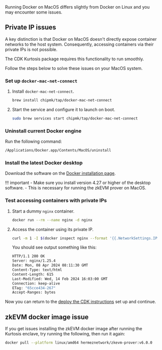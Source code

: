 Running Docker on MacOS differs slightly from Docker on Linux and you may encounter some issues. 

## Private IP issues

A key distinction is that Docker on MacOS doesn't directly expose container networks to the host system. Consequently, accessing containers via their private IPs is not possible.

The CDK Kurtosis package requires this functionality to run smoothly. 

Follow the steps below to solve these issues on your MacOS system.

### Set up `docker-mac-net-connect`

1. Install `docker-mac-net-connect`.

    ```sh
    brew install chipmk/tap/docker-mac-net-connect
    ```

2. Start the service and configure it to launch on boot.

    ```sh
    sudo brew services start chipmk/tap/docker-mac-net-connect
    ```

### Uninstall current Docker engine 

Run the following command:

```sh
/Applications/Docker.app/Contents/MacOS/uninstall
```

### Install the latest Docker desktop

Download the software on the [Docker installation page](https://docs.docker.com/desktop/install/mac-install/).

!!! important
    - Make sure you install version 4.27 or higher of the desktop software.
    - This is necessary for running the zkEVM prover on MacOS.

### Test accessing containers with private IPs

1. Start a dummy `nginx` container.

    ```sh
    docker run --rm --name nginx -d nginx
    ```

2. Access the container using its private IP.

    ```sh
    curl -m 1 -I $(docker inspect nginx --format '{{.NetworkSettings.IPAddress}}')
    ```

    You should see output something like this:

    ```sh
    HTTP/1.1 200 OK
    Server: nginx/1.25.4
    Date: Mon, 08 Apr 2024 08:11:30 GMT
    Content-Type: text/html
    Content-Length: 615
    Last-Modified: Wed, 14 Feb 2024 16:03:00 GMT
    Connection: keep-alive
    ETag: "65cce434-267"
    Accept-Ranges: bytes
    ```

Now you can return to the [deploy the CDK instructions](deploy-stack.md#set-up) set up and continue.

## zkEVM docker image issue

If you get issues installing the zkEVM docker image after running the Kurtosis enclave, try running the following, then run it again:

```sh
docker pull --platform linux/amd64 hermeznetwork/zkevm-prover:v6.0.0
```

</br>